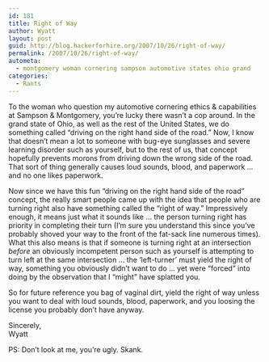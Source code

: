 ```yaml
---
id: 181
title: Right of Way
author: Wyatt
layout: post
guid: http://blog.hackerforhire.org/2007/10/26/right-of-way/
permalink: /2007/10/26/right-of-way/
autometa:
  - montgomery woman cornering sampson automotive states ohio grand
categories:
  - Rants
---
```

To the woman who question my automotive cornering ethics & capabilities at Sampson & Montgomery, you&#8217;re lucky there wasn&#8217;t a cop around. In the grand state of Ohio, as well as the rest of the United States, we do something called &#8220;driving on the right hand side of the road.&#8221; Now, I know that doesn&#8217;t mean a lot to someone with bug-eye sunglasses and severe learning disorder such as yourself, but to the rest of us, that concept hopefully prevents morons from driving down the wrong side of the road. That sort of thing generally causes loud sounds, blood, and paperwork &#8230; and no one likes paperwork.

Now since we have this fun &#8220;driving on the right hand side of the road&#8221; concept, the really smart people came up with the idea that people who are turning right also have something called the &#8220;right of way.&#8221; Impressively enough, it means just what it sounds like &#8230; the person turning right has priority in completing their turn (I&#8217;m sure you understand this since you&#8217;ve probably shoved your way to the front of the fat-sack line numerous times). What this also means is that if someone is turning right at an intersection *before* an obviously incompetent person such as yourself is attempting to turn left at the same intersection &#8230; the &#8216;left-turner&#8217; must yield the right of way, something you obviously didn&#8217;t want to do &#8230; yet were &#8220;forced&#8221; into doing by the observation that I &#8220;might&#8221; have splatted you.

So for future reference you bag of vaginal dirt, yield the right of way unless you want to deal with loud sounds, blood, paperwork, and you loosing the license you probably don&#8217;t have anyway.

Sincerely,  
Wyatt

PS: Don&#8217;t look at me, you&#8217;re ugly. Skank.